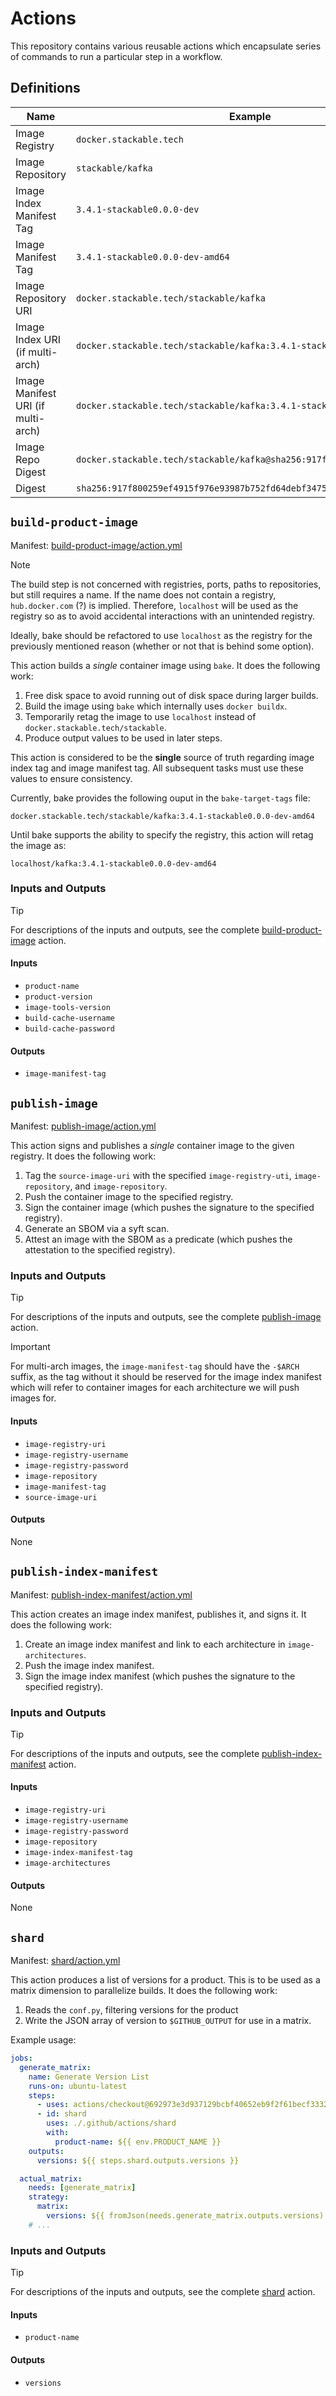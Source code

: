 # Actions

This repository contains various reusable actions which encapsulate series of commands to run a
particular step in a workflow.

## Definitions

| Name                               | Example                                                                |
| ---------------------------------- | ---------------------------------------------------------------------- |
| Image Registry                     | `docker.stackable.tech`                                                |
| Image Repository                   | `stackable/kafka`                                                      |
| Image Index Manifest Tag           | `3.4.1-stackable0.0.0-dev`                                             |
| Image Manifest Tag                 | `3.4.1-stackable0.0.0-dev-amd64`                                       |
| Image Repository URI               | `docker.stackable.tech/stackable/kafka`                                |
| Image Index URI (if multi-arch)    | `docker.stackable.tech/stackable/kafka:3.4.1-stackable0.0.0-dev`       |
| Image Manifest URI (if multi-arch) | `docker.stackable.tech/stackable/kafka:3.4.1-stackable0.0.0-dev-amd64` |
| Image Repo Digest                  | `docker.stackable.tech/stackable/kafka@sha256:917f800259ef4915f976...` |
| Digest                             | `sha256:917f800259ef4915f976e93987b752fd64debf347568610d7f685d2022...` |

## `build-product-image`

Manifest: [build-product-image/action.yml][build-product-image]

> [!NOTE]
> The build step is not concerned with registries, ports, paths to repositories, but still requires
> a name. If the name does not contain a registry, `hub.docker.com` (?) is implied. Therefore,
> `localhost` will be used as the registry so as to avoid accidental interactions with an unintended
> registry.
>
> Ideally, bake should be refactored to use `localhost` as the registry for the previously mentioned
> reason (whether or not that is behind some option).

This action builds a *single* container image using `bake`. It does the following work:

1. Free disk space to avoid running out of disk space during larger builds.
2. Build the image using `bake` which internally uses `docker buildx`.
3. Temporarily retag the image to use `localhost` instead of `docker.stackable.tech/stackable`.
4. Produce output values to be used in later steps.

This action is considered to be the **single** source of truth regarding image index tag and image
manifest tag. All subsequent tasks must use these values to ensure consistency.

Currently, bake provides the following ouput in the `bake-target-tags` file:

```plain
docker.stackable.tech/stackable/kafka:3.4.1-stackable0.0.0-dev-amd64
```

Until bake supports the ability to specify the registry, this action will retag the image as:

```plain
localhost/kafka:3.4.1-stackable0.0.0-dev-amd64
```

### Inputs and Outputs

> [!TIP]
> For descriptions of the inputs and outputs, see the complete [build-product-image] action.

#### Inputs

- `product-name`
- `product-version`
- `image-tools-version`
- `build-cache-username`
- `build-cache-password`

#### Outputs

- `image-manifest-tag`

[build-product-image]: ./build-product-image/action.yml

## `publish-image`

Manifest: [publish-image/action.yml][publish-image]

This action signs and publishes a *single* container image to the given registry. It does the
following work:

1. Tag the `source-image-uri` with the specified `image-registry-uti`, `image-repository`, and
   `image-repository`.
2. Push the container image to the specified registry.
3. Sign the container image (which pushes the signature to the specified registry).
4. Generate an SBOM via a syft scan.
5. Attest an image with the SBOM as a predicate (which pushes the attestation to the specified
   registry).

### Inputs and Outputs

> [!TIP]
> For descriptions of the inputs and outputs, see the complete [publish-image] action.

<!-- markdownlint-disable-next-line MD028 -->
> [!IMPORTANT]
> For multi-arch images, the `image-manifest-tag` should have the `-$ARCH` suffix, as the tag
> without it should be reserved for the image index manifest which will refer to container images
> for each architecture we will push images for.

#### Inputs

- `image-registry-uri`
- `image-registry-username`
- `image-registry-password`
- `image-repository`
- `image-manifest-tag`
- `source-image-uri`

#### Outputs

None

[publish-image]: ./publish-image/action.yml

## `publish-index-manifest`

Manifest: [publish-index-manifest/action.yml][publish-index-manifest]

This action creates an image index manifest, publishes it, and signs it. It does the following work:

1. Create an image index manifest and link to each architecture in `image-architectures`.
2. Push the image index manifest.
3. Sign the image index manifest (which pushes the signature to the specified registry).

### Inputs and Outputs

> [!TIP]
> For descriptions of the inputs and outputs, see the complete [publish-index-manifest] action.

#### Inputs

- `image-registry-uri`
- `image-registry-username`
- `image-registry-password`
- `image-repository`
- `image-index-manifest-tag`
- `image-architectures`

#### Outputs

None

[publish-index-manifest]: ./publish-index-manifest/action.yml

## `shard`

Manifest: [shard/action.yml][shard]

This action produces a list of versions for a product. This is to be used as a matrix dimension to
parallelize builds. It does the following work:

1. Reads the `conf.py`, filtering versions for the product
2. Write the JSON array of version to `$GITHUB_OUTPUT` for use in a matrix.

Example usage:

```yaml
jobs:
  generate_matrix:
    name: Generate Version List
    runs-on: ubuntu-latest
    steps:
      - uses: actions/checkout@692973e3d937129bcbf40652eb9f2f61becf3332 # v4.1.7
      - id: shard
        uses: ./.github/actions/shard
        with:
          product-name: ${{ env.PRODUCT_NAME }}
    outputs:
      versions: ${{ steps.shard.outputs.versions }}

  actual_matrix:
    needs: [generate_matrix]
    strategy:
      matrix:
        versions: ${{ fromJson(needs.generate_matrix.outputs.versions) }}
    # ...
```

### Inputs and Outputs

> [!TIP]
> For descriptions of the inputs and outputs, see the complete [shard] action.

#### Inputs

- `product-name`

#### Outputs

- `versions`

[shard]: ./publish-index-manifest/action.yml
